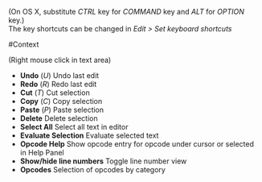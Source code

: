 (On OS X, substitute *CTRL* key for *COMMAND* key and *ALT* for *OPTION* key.)  
The key shortcuts can be changed in *Edit > Set keyboard shortcuts*


#Context

(Right mouse click in text area)

   + **Undo** (*U*) Undo last edit
   + **Redo** (*R*) Redo last edit
   + **Cut** (*T*) Cut selection
   + **Copy** (*C*) Copy selection
   + **Paste** (*P*) Paste selection
   + **Delete** Delete selection
   + **Select All** Select all text in editor
   + **Evaluate Selection** Evaluate selected text
   + **Opcode Help** Show opcode entry for opcode under cursor or selected in Help Panel
   + **Show/hide line numbers** Toggle line number view
   + **Opcodes** Selection of opcodes by category

